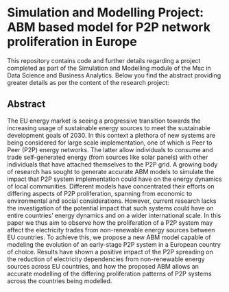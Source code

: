 # Simulation and Modelling Project: ABM based model for P2P network proliferation in Europe
This repository contains code and further details regarding a project completed as part of the Simulation and Modelling module of the Msc in Data Science and Business Analytics. Below you find the abstract providing greater details as per the content of the research project:

## Abstract
The EU energy market is seeing a progressive transition towards the increasing usage of sustainable energy sources to meet the sustainable development goals of 2030. In this context a plethora of new systems are being considered for large scale implementation, one of which is Peer to Peer (P2P) energy networks. The latter allow individuals to consume and trade self-generated energy (from sources like solar panels) with other individuals that have attached themselves to the P2P grid. A growing body of research has sought to generate accurate ABM models to simulate the impact that P2P system implementation could have on the energy dynamics of local communities. Different models have concentrated their efforts on differing aspects of P2P proliferation, spanning from economic to environmental and social considerations. However, current research lacks the investigation of the potential impact that such systems could have on entire countries’ energy dynamics and on a wider international scale. In this paper we thus aim to observe how the proliferation of a P2P system may affect the electricity trades from non-renewable energy sources between EU countries. To achieve this, we propose a new ABM model capable of modeling the evolution of an early-stage P2P system in a European country of choice. Results have shown a positive impact of the P2P spreading on the reduction of electricity dependencies from non-renewable energy sources across EU countries, and how the proposed ABM allows an accurate modelling of the differing proliferation patterns of P2P systems across the countries being modelled.
